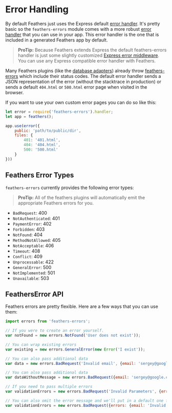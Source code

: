 # Error Handling

By default Feathers just uses the Express default [error handler](http://expressjs.com/en/guide/error-handling.html). It's pretty basic so the `feathers-errors` module comes with a more robust [error handler](https://github.com/feathersjs/feathers-errors/blob/master/src/error-handler.js) that you can use in your app. This error handler is the one that is included in a generated Feathers app by default.

> **ProTip:** Because Feathers extends Express the default feathers-errors handler is just some slightly customized [Express error middleware](http://expressjs.com/en/guide/error-handling.html). You can use any Express compatible error handler with Feathers.

Many Feathers plugins (like the [database adapters](../databases/readme.md)) already throw [feathers-errors](https://github.com/feathersjs/feathers-errors) which include their status codes. The default error handler sends a JSON representation of the error (without the stacktrace in production) or sends a default `404.html` or `500.html` error page when visited in the browser.

If you want to use your own custom error pages you can do so like this:

```js
let error = require('feathers-errors').handler;
let app = feathers();

app.use(error({
    public: 'path/to/public/dir',
    files: {
        401: '401.html',
        404: '404.html',
        500: '500.html'
    }
}))
```

## Feathers Error Types

`feathers-errors` currently provides the following error types:

> **ProTip:** All of the feathers plugins will automatically emit the appropriate Feathers errors for you.

- `BadRequest`: 400
- `NotAuthenticated`: 401
- `PaymentError`: 402
- `Forbidden`: 403
- `NotFound`: 404
- `MethodNotAllowed`: 405
- `NotAcceptable`: 406
- `Timeout`: 408
- `Conflict`: 409
- `Unprocessable`: 422
- `GeneralError`: 500
- `NotImplemented`: 501
- `Unavailable`: 503

## FeathersError API

Feathers errors are pretty flexible. Here are a few ways that you can use them:

```js
import errors from 'feathers-errors';

// If you were to create an error yourself.
var notFound = new errors.NotFound('User does not exist'));

// You can wrap existing errors
var existing = new errors.GeneralError(new Error('I exist'));

// You can also pass additional data
var data = new errors.BadRequest('Invalid email', {email: 'sergey@google.com'});

// You can also pass additional data
var dataWithoutMessage = new errors.BadRequest({email: 'sergey@google.com'});

// If you need to pass multiple errors
var validationErrors = new errors.BadRequest('Invalid Parameters', {errors: {email: 'Email already taken'} });

// You can also omit the error message and we'll put in a default one for you
var validationErrors = new errors.BadRequest({errors: {email: 'Invalid Email'} });
```
